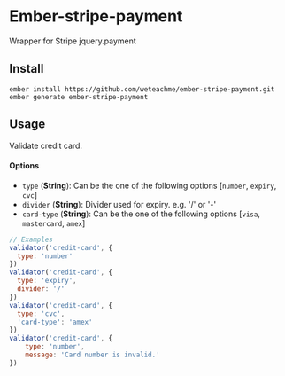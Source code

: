 # Ember-stripe-payment

Wrapper for Stripe jquery.payment

## Install
`ember install https://github.com/weteachme/ember-stripe-payment.git`
`ember generate ember-stripe-payment`

## Usage
Validate credit card.

#### Options
- `type` (**String**): Can be the one of the following options [`number`, `expiry`, `cvc`]
- `divider` (**String**): Divider used for expiry. e.g. '/' or '-'
- `card-type` (**String**): Can be the one of the following options [`visa`, `mastercard`, `amex`]

```javascript
// Examples
validator('credit-card', {
  type: 'number'
})
validator('credit-card', {
  type: 'expiry',
  divider: '/'
})
validator('credit-card', {
  type: 'cvc',
  'card-type': 'amex'
})
validator('credit-card', {
    type: 'number',
    message: 'Card number is invalid.'
})
```


